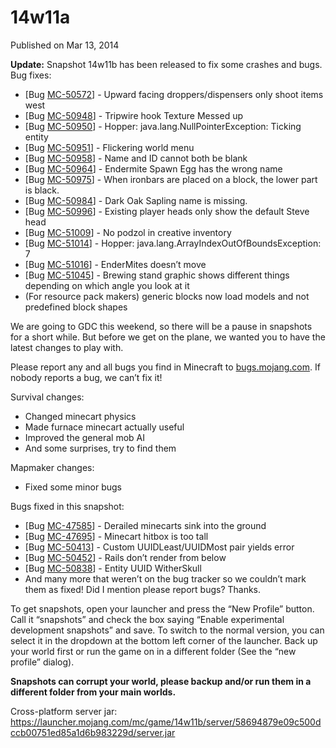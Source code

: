 # 14w11a
Published on Mar 13, 2014

**Update:** Snapshot 14w11b has been released to fix some crashes and bugs.
Bug fixes:

  * [Bug [MC-50572](https://bugs.mojang.com/browse/MC-50572)] - Upward facing droppers/dispensers only shoot items west
  * [Bug [MC-50948](https://bugs.mojang.com/browse/MC-50948)] - Tripwire hook Texture Messed up
  * [Bug [MC-50950](https://bugs.mojang.com/browse/MC-50950)] - Hopper: java.lang.NullPointerException: Ticking entity
  * [Bug [MC-50951](https://bugs.mojang.com/browse/MC-50951)] - Flickering world menu
  * [Bug [MC-50958](https://bugs.mojang.com/browse/MC-50958)] - Name and ID cannot both be blank
  * [Bug [MC-50964](https://bugs.mojang.com/browse/MC-50964)] - Endermite Spawn Egg has the wrong name
  * [Bug [MC-50975](https://bugs.mojang.com/browse/MC-50975)] - When ironbars are placed on a block, the lower part is black.
  * [Bug [MC-50984](https://bugs.mojang.com/browse/MC-50984)] - Dark Oak Sapling name is missing.
  * [Bug [MC-50996](https://bugs.mojang.com/browse/MC-50996)] - Existing player heads only show the default Steve head
  * [Bug [MC-51009](https://bugs.mojang.com/browse/MC-51009)] - No podzol in creative inventory
  * [Bug [MC-51014](https://bugs.mojang.com/browse/MC-51014)] - Hopper: java.lang.ArrayIndexOutOfBoundsException: 7
  * [Bug [MC-51016](https://bugs.mojang.com/browse/MC-51016)] - EnderMites doesn’t move
  * [Bug [MC-51045](https://bugs.mojang.com/browse/MC-51045)] - Brewing stand graphic shows different things depending on which angle you look at it
  * (For resource pack makers) generic blocks now load models and not predefined block shapes

We are going to GDC this weekend, so there will be a pause in snapshots for a
short while. But before we get on the plane, we wanted you to have the latest
changes to play with.

Please report any and all bugs you find in Minecraft to
[bugs.mojang.com](https://bugs.mojang.com). If nobody reports a bug, we can’t
fix it!

Survival changes:

  * Changed minecart physics
  * Made furnace minecart actually useful
  * Improved the general mob AI
  * And some surprises, try to find them

Mapmaker changes:

  * Fixed some minor bugs

Bugs fixed in this snapshot:

  * [Bug [MC-47585](https://bugs.mojang.com/browse/MC-47585)] - Derailed minecarts sink into the ground
  * [Bug [MC-47695](https://bugs.mojang.com/browse/MC-47695)] - Minecart hitbox is too tall
  * [Bug [MC-50413](https://bugs.mojang.com/browse/MC-50413)] - Custom UUIDLeast/UUIDMost pair yields error
  * [Bug [MC-50452](https://bugs.mojang.com/browse/MC-50452)] - Rails don’t render from below
  * [Bug [MC-50838](https://bugs.mojang.com/browse/MC-50838)] - Entity UUID WitherSkull
  * And many more that weren’t on the bug tracker so we couldn’t mark them as fixed! Did I mention please report bugs? Thanks.

To get snapshots, open your launcher and press the “New Profile” button. Call
it “snapshots” and check the box saying “Enable experimental development
snapshots” and save. To switch to the normal version, you can select it in the
dropdown at the bottom left corner of the launcher. Back up your world first
or run the game on in a different folder (See the “new profile” dialog).

**Snapshots can corrupt your world, please backup and/or run them in a
different folder from your main worlds.**

Cross-platform server jar:
<https://launcher.mojang.com/mc/game/14w11b/server/58694879e09c500dccb00751ed85a1d6b983229d/server.jar>


